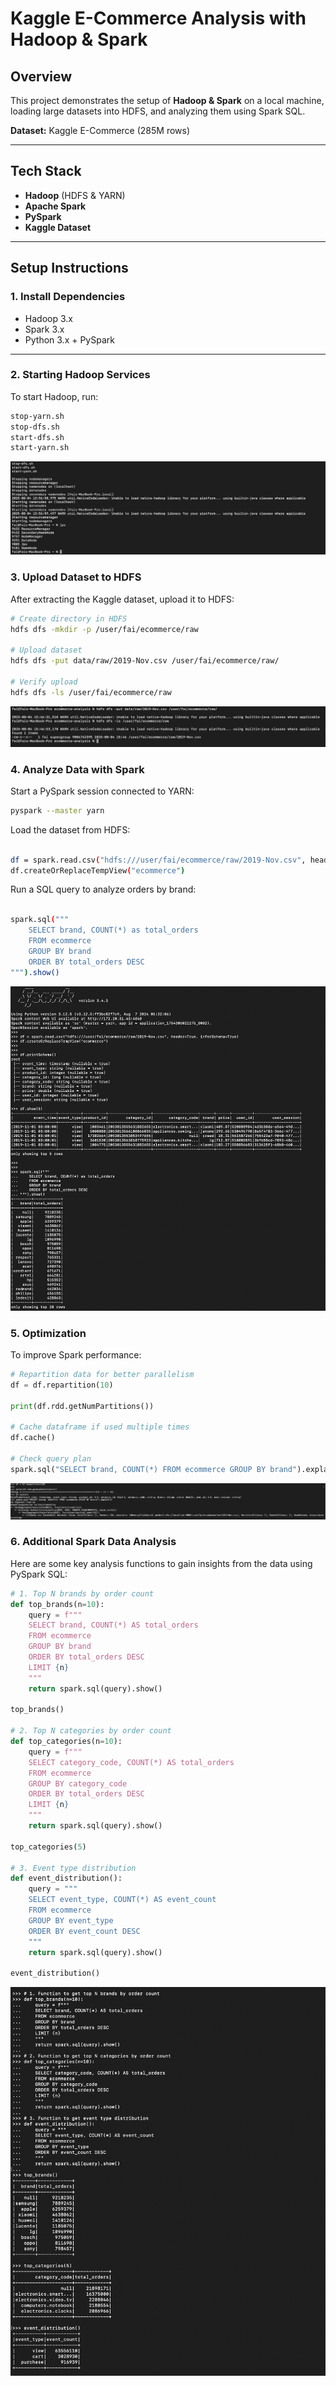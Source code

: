 # Kaggle E-Commerce Analysis with Hadoop & Spark

##  Overview
This project demonstrates the setup of **Hadoop & Spark** on a local machine, loading large datasets into HDFS, and analyzing them using Spark SQL.

**Dataset:** Kaggle E-Commerce (285M rows)

---

##  Tech Stack
- **Hadoop** (HDFS & YARN)
- **Apache Spark**
- **PySpark**
- **Kaggle Dataset**

---

##  Setup Instructions

### 1. Install Dependencies
- Hadoop 3.x
- Spark 3.x
- Python 3.x + PySpark

---

### 2. Starting Hadoop Services
To start Hadoop, run:

```bash
stop-yarn.sh
stop-dfs.sh
start-dfs.sh
start-yarn.sh
```


![Hadoop Services Running](images/start-hadoop-services-jps.png)



### 3. Upload Dataset to HDFS
After extracting the Kaggle dataset, upload it to HDFS:

```bash
# Create directory in HDFS
hdfs dfs -mkdir -p /user/fai/ecommerce/raw

# Upload dataset
hdfs dfs -put data/raw/2019-Nov.csv /user/fai/ecommerce/raw/

# Verify upload
hdfs dfs -ls /user/fai/ecommerce/raw
```

![HDFS Upload](images/hdfs-upload.png)


### 4. Analyze Data with Spark

Start a PySpark session connected to YARN:

```bash
pyspark --master yarn

```

Load the dataset from HDFS:
```bash

df = spark.read.csv("hdfs:///user/fai/ecommerce/raw/2019-Nov.csv", header=True, inferSchema=True)
df.createOrReplaceTempView("ecommerce")
```

Run a SQL query to analyze orders by brand:
```bash

spark.sql("""
    SELECT brand, COUNT(*) as total_orders
    FROM ecommerce
    GROUP BY brand
    ORDER BY total_orders DESC
""").show()
```

![Spark Analysis - Brands](images/spark-analysis-brands.png)



### 5. Optimization

To improve Spark performance:

```python
# Repartition data for better parallelism
df = df.repartition(10)

print(df.rdd.getNumPartitions())

# Cache dataframe if used multiple times
df.cache()

# Check query plan
spark.sql("SELECT brand, COUNT(*) FROM ecommerce GROUP BY brand").explain()
```

![Spark Optimization and Execution Plan](images/spark-optimization-explain.png)



### 6. Additional Spark Data Analysis

Here are some key analysis functions to gain insights from the data using PySpark SQL:

```python
# 1. Top N brands by order count
def top_brands(n=10):
    query = f"""
    SELECT brand, COUNT(*) AS total_orders
    FROM ecommerce
    GROUP BY brand
    ORDER BY total_orders DESC
    LIMIT {n}
    """
    return spark.sql(query).show()

top_brands()

# 2. Top N categories by order count
def top_categories(n=10):
    query = f"""
    SELECT category_code, COUNT(*) AS total_orders
    FROM ecommerce
    GROUP BY category_code
    ORDER BY total_orders DESC
    LIMIT {n}
    """
    return spark.sql(query).show()

top_categories(5)

# 3. Event type distribution
def event_distribution():
    query = """
    SELECT event_type, COUNT(*) AS event_count
    FROM ecommerce
    GROUP BY event_type
    ORDER BY event_count DESC
    """
    return spark.sql(query).show()

event_distribution()

```

![Spark Advanced Analysis](images/spark-advanced-analysis.png)
